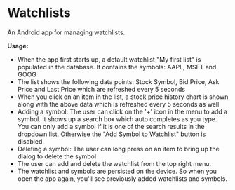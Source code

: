 # Watchlists

An Android app for managing watchlists.    

**Usage:**  
* When the app first starts up, a default watchlist "My first list" is populated in the database. It contains the symbols: AAPL, MSFT and GOOG  
* The list shows the following data points: Stock Symbol, Bid Price, Ask Price and Last Price which are refreshed every 5 seconds     
* When you click on an item in the list, a stock price history chart is shown along with the above data which is refreshed every 5 seconds as well    
* Adding a symbol: The user can click on the '+' icon in the menu to add a symbol. It shows up a search box which auto completes as you type. You can only add a symbol if it is one of the search results in the dropdown list. Otherwise the "Add Symbol to Watchlist" button is disabled.    
* Deleting a symbol: The user can long press on an item to bring up the dialog to delete the symbol    
* The user can add and delete the watchlist from the top right menu.    
* The watchlist and symbols are persisted on the device. So when you open the app again, you'll see previously added watchlists and symbols.
